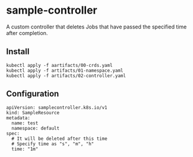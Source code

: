 # sample-controller

A custom controller that deletes Jobs that have passed the specified time after completion.

## Install

```
kubectl apply -f aartifacts/00-crds.yaml
kubectl apply -f artifacts/01-namespace.yaml
kubectl apply -f artifacts/02-controller.yaml
```

## Configuration
```
apiVersion: samplecontroller.k8s.io/v1
kind: SampleResource
metadata:
  name: test
  namespace: default
spec:
  # It will be deleted after this time
  # Specify time as "s", "m", "h"
  time: "1m"
```
